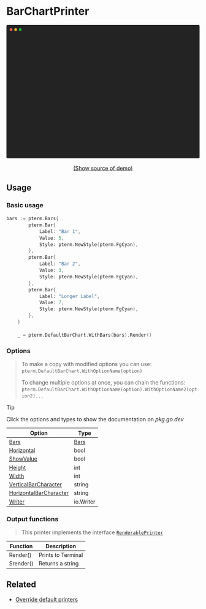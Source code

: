 # BarChartPrinter

<!--
Replace all of the following strings with the current printer.
     barchart BarChart BarChartPrinter DefaultBarChart
-->

![BarChartPrinter Example](https://raw.githubusercontent.com/pterm/pterm/master/_examples/barchart/animation.svg)

<p align="center"><a href="https://github.com/forvitinn/pterm/blob/master/_examples/barchart/main.go" target="_blank">(Show source of demo)</a></p>

## Usage

### Basic usage

```go
bars := pterm.Bars{
		pterm.Bar{
			Label: "Bar 1",
			Value: 5,
			Style: pterm.NewStyle(pterm.FgCyan),
		},
		pterm.Bar{
			Label: "Bar 2",
			Value: 3,
			Style: pterm.NewStyle(pterm.FgCyan),
		},
		pterm.Bar{
			Label: "Longer Label",
			Value: 7,
			Style: pterm.NewStyle(pterm.FgCyan),
		},
	}

	_ = pterm.DefaultBarChart.WithBars(bars).Render()
```

### Options

> To make a copy with modified options you can use:
> `pterm.DefaultBarChart.WithOptionName(option)`
>
> To change multiple options at once, you can chain the functions:
> `pterm.DefaultBarChart.WithOptionName(option).WithOptionName2(option2)...`

> [!TIP]
> Click the options and types to show the documentation on _pkg.go.dev_

| Option                                                                                                     | Type                                                   |
| ---------------------------------------------------------------------------------------------------------- | ------------------------------------------------------ |
| [Bars](https://pkg.go.dev/github.com/forvitinn/pterm#BarChartPrinter.Bars)                                     | [Bars](https://pkg.go.dev/github.com/forvitinn/pterm#Bars) |
| [Horizontal](https://pkg.go.dev/github.com/forvitinn/pterm#BarChartPrinter.Horizontal)                         | bool                                                   |
| [ShowValue](https://pkg.go.dev/github.com/forvitinn/pterm#BarChartPrinter.ShowValue)                           | bool                                                   |
| [Height](https://pkg.go.dev/github.com/forvitinn/pterm#BarChartPrinter.Height)                                 | int                                                    |
| [Width](https://pkg.go.dev/github.com/forvitinn/pterm#BarChartPrinter.Width)                                   | int                                                    |
| [VerticalBarCharacter](https://pkg.go.dev/github.com/forvitinn/pterm#BarChartPrinter.VerticalBarCharacter)     | string                                                 |
| [HorizontalBarCharacter](https://pkg.go.dev/github.com/forvitinn/pterm#BarChartPrinter.HorizontalBarCharacter) | string                                                 |
| [Writer](https://pkg.go.dev/github.com/forvitinn/pterm#BarChartPrinter.WithWriter)                             | io.Writer                                              |

### Output functions

<!-- Remove comment of the correct interface -->

<!--
> This printer implements the interface [`TextPrinter`](https://github.com/forvitinn/pterm/blob/master/interface_text_printer.go)

|Function|Description|
|------|---------|
|Sprint(a ...interface{})|Returns a string|
|Sprintln(a ...interface{})|Returns a string with a new line at the end|
|Sprintf(format string, a ...interface{})|Returns a string, formatted according to a format specifier|
|Print(a ...interface{})|Prints to the terminal|
|Println(a ...interface{})|Prints to the terminal with a new line at the end|
|Printf(format string, a ...interface{})|Prints to the terminal, formatted according to a format specifier|
-->

> This printer implements the interface [`RenderablePrinter`](https://github.com/forvitinn/pterm/blob/master/interface_renderable_printer.go)

| Function  | Description        |
| --------- | ------------------ |
| Render()  | Prints to Terminal |
| Srender() | Returns a string   |

<!--
> This printer implements the interface [`LivePrinter`](https://github.com/forvitinn/pterm/blob/master/interface_live_printer.go)

|Function|Description|
|------|---------|
|Start()|Returns itself and possible errors|
|Stop()|Returns itself and possible errors|
|GenericStart()|Returns the started LivePrinter and possible errors|
|GenericStop()|Returns the stopped LivePrinter and possible errors|

> [!NOTE]
> The generic start and stop methods are only used to implement the printer into the interface.
> Use the normal `Start()` and `Stop()` methods if possible.
-->

## Related

- [Override default printers](docs/customizing/override-default-printer.md)
